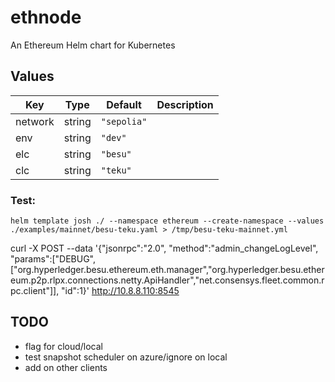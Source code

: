 # ethnode

An Ethereum Helm chart for Kubernetes

## Values

| Key | Type | Default | Description |
|-----|------|---------|-------------|
| network | string | `"sepolia"` |  |
| env | string | `"dev"` |  |
| elc | string | `"besu"` |  |
| clc | string | `"teku"` |  |



### Test:
```
helm template josh ./ --namespace ethereum --create-namespace --values ./examples/mainnet/besu-teku.yaml > /tmp/besu-teku-mainnet.yml
```

curl -X POST --data '{"jsonrpc":"2.0", "method":"admin_changeLogLevel", "params":["DEBUG", ["org.hyperledger.besu.ethereum.eth.manager","org.hyperledger.besu.ethereum.p2p.rlpx.connections.netty.ApiHandler","net.consensys.fleet.common.rpc.client"]], "id":1}' http://10.8.8.110:8545


## TODO
- flag for cloud/local
- test snapshot scheduler on azure/ignore on local
- add on other clients